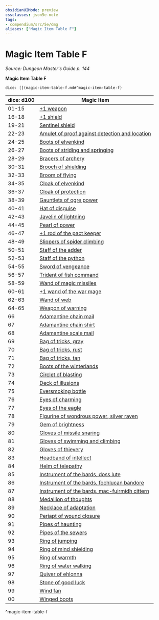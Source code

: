 ```yaml
---
obsidianUIMode: preview
cssclasses: json5e-note
tags:
- compendium/src/5e/dmg
aliases: ["Magic Item Table F"]
---
```

# Magic Item Table F
*Source: Dungeon Master's Guide p. 144* 

**Magic Item Table F**

`dice: [](magic-item-table-f.md#^magic-item-table-f)`

| dice: d100 | Magic Item |
|------------|------------|
| 01-15 | [+1 weapon](1-weapon.md) |
| 16-18 | [+1 shield](1-shield.md) |
| 19-21 | [Sentinel shield](sentinel-shield.md) |
| 22-23 | [Amulet of proof against detection and location](amulet-of-proof-against-detection-and-location.md) |
| 24-25 | [Boots of elvenkind](boots-of-elvenkind.md) |
| 26-27 | [Boots of striding and springing](boots-of-striding-and-springing.md) |
| 28-29 | [Bracers of archery](bracers-of-archery.md) |
| 30-31 | [Brooch of shielding](brooch-of-shielding.md) |
| 32-33 | [Broom of flying](broom-of-flying.md) |
| 34-35 | [Cloak of elvenkind](cloak-of-elvenkind.md) |
| 36-37 | [Cloak of protection](cloak-of-protection.md) |
| 38-39 | [Gauntlets of ogre power](gauntlets-of-ogre-power.md) |
| 40-41 | [Hat of disguise](hat-of-disguise.md) |
| 42-43 | [Javelin of lightning](javelin-of-lightning.md) |
| 44-45 | [Pearl of power](pearl-of-power.md) |
| 46-47 | [+1 rod of the pact keeper](1-rod-of-the-pact-keeper.md) |
| 48-49 | [Slippers of spider climbing](slippers-of-spider-climbing.md) |
| 50-51 | [Staff of the adder](staff-of-the-adder.md) |
| 52-53 | [Staff of the python](staff-of-the-python.md) |
| 54-55 | [Sword of vengeance](sword-of-vengeance.md) |
| 56-57 | [Trident of fish command](trident-of-fish-command.md) |
| 58-59 | [Wand of magic missiles](wand-of-magic-missiles.md) |
| 60-61 | [+1 wand of the war mage](1-wand-of-the-war-mage.md) |
| 62-63 | [Wand of web](wand-of-web.md) |
| 64-65 | [Weapon of warning](weapon-of-warning.md) |
| 66 | [Adamantine chain mail](adamantine-armor.md) |
| 67 | [Adamantine chain shirt](adamantine-armor.md) |
| 68 | [Adamantine scale mail](adamantine-armor.md) |
| 69 | [Bag of tricks, gray](bag-of-tricks-gray.md) |
| 70 | [Bag of tricks, rust](bag-of-tricks-rust.md) |
| 71 | [Bag of tricks, tan](bag-of-tricks-tan.md) |
| 72 | [Boots of the winterlands](boots-of-the-winterlands.md) |
| 73 | [Circlet of blasting](circlet-of-blasting.md) |
| 74 | [Deck of illusions](git/3-Mechanics/CLI/items/deck-of-illusions.md) |
| 75 | [Eversmoking bottle](eversmoking-bottle.md) |
| 76 | [Eyes of charming](eyes-of-charming.md) |
| 77 | [Eyes of the eagle](eyes-of-the-eagle.md) |
| 78 | [Figurine of wondrous power, silver raven](figurine-of-wondrous-power-silver-raven.md) |
| 79 | [Gem of brightness](gem-of-brightness.md) |
| 80 | [Gloves of missile snaring](gloves-of-missile-snaring.md) |
| 81 | [Gloves of swimming and climbing](gloves-of-swimming-and-climbing.md) |
| 82 | [Gloves of thievery](gloves-of-thievery.md) |
| 83 | [Headband of intellect](headband-of-intellect.md) |
| 84 | [Helm of telepathy](helm-of-telepathy.md) |
| 85 | [Instrument of the bards, doss lute](instrument-of-the-bards-doss-lute.md) |
| 86 | [Instrument of the bards, fochlucan bandore](instrument-of-the-bards-fochlucan-bandore.md) |
| 87 | [Instrument of the bards, mac-fuirmidh cittern](instrument-of-the-bards-mac-fuirmidh-cittern.md) |
| 88 | [Medallion of thoughts](medallion-of-thoughts.md) |
| 89 | [Necklace of adaptation](necklace-of-adaptation.md) |
| 90 | [Periapt of wound closure](periapt-of-wound-closure.md) |
| 91 | [Pipes of haunting](pipes-of-haunting.md) |
| 92 | [Pipes of the sewers](pipes-of-the-sewers.md) |
| 93 | [Ring of jumping](ring-of-jumping.md) |
| 94 | [Ring of mind shielding](ring-of-mind-shielding.md) |
| 95 | [Ring of warmth](ring-of-warmth.md) |
| 96 | [Ring of water walking](ring-of-water-walking.md) |
| 97 | [Quiver of ehlonna](quiver-of-ehlonna.md) |
| 98 | [Stone of good luck](stone-of-good-luck.md) |
| 99 | [Wind fan](wind-fan.md) |
| 00 | [Winged boots](winged-boots.md) |
^magic-item-table-f